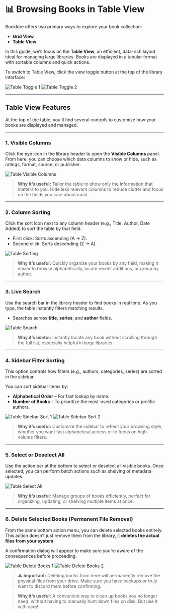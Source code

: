 # 📊 Browsing Books in Table View

Booklore offers two primary ways to explore your book collection:

- **Grid View**
- **Table View**

In this guide, we’ll focus on the **Table View**, an efficient, data-rich layout ideal for managing large libraries. Books are displayed in a tabular format with sortable columns and quick actions.

To switch to Table View, click the view toggle button at the top of the library interface:

![Table Toggle 1](/img/table/table-toggle-1.jpg)
![Table Toggle 2](/img/table/table-toggle-2.jpg)

---

## Table View Features

At the top of the table, you'll find several controls to customize how your books are displayed and managed.

---

### 1. Visible Columns

Click the eye icon in the library header to open the **Visible Columns** panel. From here, you can choose which data columns to show or hide, such as ratings, format, source, or publisher.

![Table Visible Columns](/img/table/table-visible-columns.jpg)

> **Why it’s useful:** Tailor the table to show only the information that matters to you. Hide less relevant columns to reduce clutter and focus on the fields you care about most.

---

### 2. Column Sorting

Click the sort icon next to any column header (e.g., Title, Author, Date Added) to sort the table by that field.

- First click: Sorts ascending (A → Z).
- Second click: Sorts descending (Z → A).

![Table Sorting](/img/table/table-sorting.jpg)

> **Why it’s useful:** Quickly organize your books by any field, making it easier to browse alphabetically, locate recent additions, or group by author.

---

### 3. Live Search

Use the search bar in the library header to find books in real time. As you type, the table instantly filters matching results.

- Searches across **title**, **series**, and **author** fields.

![Table Search](/img/table/table-search.jpg)

> **Why it’s useful:** Instantly locate any book without scrolling through the full list, especially helpful in large libraries.

---

### 4. Sidebar Filter Sorting

This option controls how filters (e.g., authors, categories, series) are sorted in the sidebar.

You can sort sidebar items by:

- **Alphabetical Order** – For fast lookup by name.
- **Number of Books** – To prioritize the most-used categories or prolific authors.

![Table Sidebar Sort 1](/img/table/table-sidebar-sort-1.jpg)
![Table Sidebar Sort 2](/img/table/table-sidebar-sort-2.jpg)

> **Why it’s useful:** Customize the sidebar to reflect your browsing style, whether you want fast alphabetical access or to focus on high-volume filters.

---

### 5. Select or Deselect All

Use the action bar at the bottom to select or deselect all visible books. Once selected, you can perform batch actions such as shelving or metadata updates.

![Table Select All](/img/table/table-select-all.jpg)

> **Why it’s useful:** Manage groups of books efficiently, perfect for organizing, updating, or shelving multiple items at once.

---

### 6. Delete Selected Books (Permanent File Removal)

From the same bottom action menu, you can delete selected books entirely. This action doesn’t just remove them from the library, it **deletes the actual files from your system**.

A confirmation dialog will appear to make sure you’re aware of the consequences before proceeding.

![Table Delete Books 1](/img/table/table-delete-books-1.jpg)
![Table Delete Books 2](/img/table/table-delete-books-2.jpg)

> ⚠️ **Important:** Deleting books from here will permanently remove the physical files from your drive. Make sure you have backups or truly want to discard them before confirming.

> **Why it’s useful:** A convenient way to clean up books you no longer need, without having to manually hunt down files on disk. But use it with care!